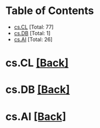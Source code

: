 <div id=toc></div>

# Table of Contents

- [cs.CL](#cs.CL) [Total: 77]
- [cs.DB](#cs.DB) [Total: 1]
- [cs.AI](#cs.AI) [Total: 26]


<div id='cs.CL'></div>

# cs.CL [[Back]](#toc)



<div id='cs.DB'></div>

# cs.DB [[Back]](#toc)



<div id='cs.AI'></div>

# cs.AI [[Back]](#toc)

